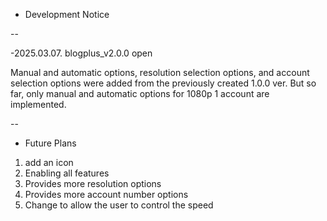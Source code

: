 - Development Notice

--

-2025.03.07. blogplus_v2.0.0 open

Manual and automatic options, resolution selection options, and account selection options were added from the previously created 1.0.0 ver.
But so far, only manual and automatic options for 1080p 1 account are implemented.

--

- Future Plans

1. add an icon
2. Enabling all features
3. Provides more resolution options
4. Provides more account number options
5. Change to allow the user to control the speed

